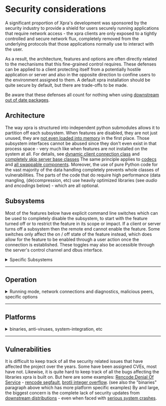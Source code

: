 # Security considerations

A significant proportion of Xpra's development was sponsored by the security industry to provide a shield for users securely running applications that require network access - the xpra clients are only exposed to a tightly controlled and secure network flux,
completely removed from the underlying protocols that those applications normally use to interact with the user.

As a result, the architecture, features and options are often directly related to the mechanisms that this fine-grained control requires.
These defenses can be applied to a client protecting itself from a potentially hostile application or server and also in the opposite direction to confine users to the environment assigned to them.
A default xpra installation should be quite secure by default, but there are trade-offs to be made.

Be aware that these defenses all count for nothing when using [downstream out of date packages](https://github.com/Xpra-org/xpra/wiki/Distribution-Packages).


## Architecture
The way xpra is structured into independent python submodules allows it to partition off each subsystem.
When features are disabled, they are not just unused, they are [not even loaded into memory](https://github.com/Xpra-org/xpra/issues/1861#issuecomment-76549942500) in the first place. Those subsystem interfaces cannot be abused since they don't even exist in that process space - very much like when features are not installed on the system at all.
For details, see [dynamic client connection class](https://github.com/Xpra-org/xpra/issues/2351) and [completely skip server base classes](https://github.com/Xpra-org/xpra/issues/1838)
The same principle applies to [codecs](https://github.com/Xpra-org/xpra/issues/2344) and [all swappable components](https://github.com/Xpra-org/xpra/issues/614).
Moreover, the use of pure Python code for the vast majority of the data handling completely prevents whole classes of vulnerabilities. The parts of the code that do require high performance (data mangling, (de)compression, etc) use heavily optimized libraries (see _audio_ and _encodings_ below) - which are all optional.


## Subsystems
Most of the features below have explicit command line switches which can be used to completely disable the subsystem, to start with the feature turned off or to restrict the feature in its scope or impact.
If a client or server turns off a subsystem then the remote end cannot enable the feature. Some switches only affect the on / off state of the feature instead, which does allow for the feature to be enabled through a user action once the connection is established.
These toggles may also be accessible through the server's control channel and dbus interface.

<details>
  <summary>Specific Subsystems</summary>

### [Clipboard](../Features/Clipboard.md)
Obviously, from a security perspective, the safest clipboard is one that is disabled (`--clipboard=no`)
but that is not always an acceptable compromise for end users, in which case limiting the `--clipboard-direction` may be enough.
Beyond this, there are many other tunables in the [clipboard subsystem](https://github.com/Xpra-org/xpra/tree/master/xpra/clipboard)
and its various OS specific implementations. This can be used to restrict the rate and size of the data transferred, filter out certain types of contents,
select which clipboards can be accessed (for platforms that support more than one clipboard type), the type of data exchanged, etc..
Pictures transferred using the clipboard from server to client are sanitized (re-encoded) and watermarked.

### [Audio](../Features/Audio.md)
Very much like the clipboard, the safest way to handle audio is to not forward it at all.
If audio forwarding has to be enabled, not all codecs are equal from a security point of view.
Using a codec without a container reduces the complexity somewhat, but using a raw audio format like `wav` is the safest option since there is no parsing involved. The downside is that this is an uncompressed format, though xpra does offer the option to compress `wav` using `lz4`.
That said, `mp3` is now over 30 years old and the libraries parsing it are very mature.
Other codecs have had a few issues in more recent times (ie: [faac and faad2 security issues](https://github.com/Xpra-org/xpra/issues/2474))
xpra runs the audio processing in a separate process which does not have access to the display.

### [Encodings](./Encodings.md)
Xpra supports a large number of picture and video codecs as well as raw uncompressed pixel data.
Each encoding option has different strengths and weaknesses. The raw options `rgb` and `mmap` are obviously the safest since they do not require any parsing, but they can require humongous amounts of bandwidth (ie: tens of Gbps for a 4K window).
Older picture encodings like `png` and `jpeg` are probably the safests due to their maturity.
Video encodings as well as newer picture encodings (often derived from the new generation of video compression techniques, like `webp` and `avif`) are probably less safe due to their level of complexity - see also _hardware access_ below.

### [Printing](../Features/Printing.md)
Printer forwarding presents security challenges for both the server and the client:
* the server parses printer data from the client and then uses privileged commands to create a matching virtual printer. The client can also update the list of printers at any time, causing the whole setup process to be repeated.
* the client receives Postscript or PDF files which are sent to the real printer, this is compartively safer - though parsing bugs for these formats have been found

### [File Transfers](../Features/File-Transfers.md)
This feature has potential for abuse in both directions which is why there are many options to restrict what can be done with it.
File transfers can be disabled completely which is obviously the safest option.
The default settings allow file transfers but a user confirmation is requested before accepting a file or opening it.
The file size and number of concurrent file transfers can also be configured.

### [System Tray](../Features/System-Tray.md) and [Notifications](../Features/Notifications.md) forwarding
These features provide tighter desktop integration which can be seen as a security risk and can be turned off completely.
However, the improved usability usually makes this an acceptable trade-off and these features are enabled by default.

### [Webcam](../Features/Webcam.md)
Although this feature is never turned on by default, it is available.
There are obvious privacy concerns here, and it may be desirable to turn off the feature completely.

### `DBus`
"_D-Bus is a message bus system, a simple way for applications to talk to one another_.
_In addition to interprocess communication, D-Bus helps coordinate process lifecycle_."
This makes `dbus` both a very useful desktop environment component and a wide attack target.
The `--dbus-control` channel should be turned off if unused.

### Hardware Access
Any subsystem that accesses hardware directly is an inherent security risk.
This includes: the [NVENC encoder](./NVENC.md) (see also _proxy server system integration_), hardware OpenGL [server](./OpenGL.md) and [client](./Client-OpenGL.md) acceleration, printer access and some authentication modules.

</details>

---

## Operation

<details>
  <summary>Running mode, network connections and diagnostics, malicious peers, specific options</summary>

### Modes
Some features are harder to implement correctly in [seamless mode](./Seamless.md) because of the inherent complexity of handling windows client side and synchronizing their state. (ie: [window resizing vs readonly mode](https://github.com/Xpra-org/xpra/issues/2137))
By definition, shadow mode gives access to the full desktop, without any kind of restriction - for better or worse.
For these reasons, it may be worth considering [desktop mode](./Desktop.md) instead.

### [Network](../Network) and [Authentication](./Authentication.md)
Xpra supports natively many different types of network connections (`tcp`, `ssl`, `ws`, `wss`, `vnc`, `ssh`, `vsock`, `quic`, etc) and most of these can be [encrypted](../Network/Encryption.md) and multiplexed through a single port.
The safest option will depend on the type of xpra client connecting - but generally speaking, `ssl`, `quic` and `ssh` are considered the safest as they provide host verification and encryption in one protocol.
Each connection can also combine any number of [authentication modules](https://github.com/Xpra-org/xpra/blob/master/docs/Usage/Authentication.md#authentication-modules).

### [Logging](./Logging.md) and diagnostics
Debugging tools and diagnostics can sometimes be at odds with good security practices. When that happens, we usually [err on the side of caution](https://github.com/Xpra-org/xpra/issues/1939) but not always when it affects usability: [http scripts information disclosure](https://github.com/Xpra-org/xpra/pull/3156)
The extensive [debug logging](./Logging.md) capabilities normally obfuscate sensitive information like passwords and keys,
but it may still be possible to glean enough data to be present a real risk. A good preventative measure is to disable remote logging and turn off the server's control channel (#3573).
The xpra shell is a very powerful debugging feature which allows full access to all the data structures held in the client and server. It is disabled by default.

### Malicious clients and servers
Servers should be using authentication, so typically this means that malicious clients have had their authentication credentials compromised or perhaps the whole clients is compromised.
Clients should be using SSL certificates or SSH host keys to verify the identity of a server. A malicious server would be one that has been compromised or which is running a compromised application (ie: a browser).

As per the list above, if the specific subsystem is not disabled, a malicious actor may be able to:
* collect information about the remote peer: xpra and library versions, network connection, etc
* send malicious files to be downloaded or opened by the client, documents to be printed
* send notifications trying to impersonate local applications or to mislead the client
* monitor all application or client clipboard transfers and copy the data
* play a misleading audio stream, etc
Moreover, a malicious server would be able to easily take screen captures of all applications, record all pointer events and keystrokes - making it relatively easy to capture any credentials typed into the session.

### Options
Some specific options have a direct impact on the security of the system:
* `start-new-commands` this is precisely a remote command execution and should be disabled if the client is not trusted
* `terminate-children` should be used to prevent child commands from lingering - most commands are killed when their connection to the display is terminated, but some may survive
* `exit-with-children` to terminate servers when applications are closed
* `exit-with-client` to terminate when clients exit
* `idle-timeout` to prevent unused client sessions from consuming server resources
* `server-idle-timeout` to prevent unused servers from consuming resources
* `start-via-proxy` causes the sessions to be registered with the system's login service, which usually has the effect of moving them to their own session control group
* `systemd-run` runs the server in a transient systemd scope unit
* `proxy-start-sessions=yes|no` should be disabled if only existing sessions should be accessed via the proxy server
* `daemon`, `chdir`, `pidfile`, `log-dir` and `log-file`: the server's filesystem context
* `remote-xpra` the command executed from client SSH connections
* `source=SOURCE` and `env=ENV`: anything that modifies the server's environment variables can potentially be used to subvert the server process
* `source-start=SOURCE_START`, `start-env=START_ENV`: as above, but for commands started by the server
* `mdns` will advertise sessions on local networks
* `readonly` sessions are unable to receive any keyboard or pointer input
* `sharing` and `lock` control if and when sessions are transferred between clients
* `border`, `min-size`, `max-size`, `modal-windows`: to distinguish and constrain remote windows
* `challenge-handlers` to restrict the type of authentication mechanisms the client will use (ie: prevent password prompts)
* `uinput` virtual devices should be avoided as they can be used to inject input events into a system at a lower level
</details>


---

## Platforms

<details>
  <summary>binaries, anti-viruses, system-integration, etc</summary>

### [Build options](../Build)
By default, xpra is built using strict compilation options and any warning will cause the build to fail (`-Werror`).
Whenever needed or required (libraries missing in a specific distribution or variant thereof),
the xpra project provides up-to-date versions of key libraries on many platforms: https://github.com/Xpra-org/xpra/tree/master/packaging/ and not just xpra. That said, binaries..

### Binaries - MS Windows and MacOS
The distribution of binary bundles applies to MS Windows, MacOS builds and also on Linux when using formats like `appimage`, `flatpak`, `snap` (these formats are not currently supported, in part because of this particular problem) or - to a lesser extent - with container builds.
The issue here is that by bundling all these libraries into one container format (ie: `EXE` or `DMG`), it becomes impossible to propagate library updates in a timely manner.
This means that it may take weeks or months before the patch for a zero-day exploit is deployed.
Sadly, this is not a theoretical issue: [pdfium 0-day](https://github.com/Xpra-org/xpra/issues/2470), [putty vulnerability](https://github.com/Xpra-org/xpra/issues/2222), [tortoisesvn unpatched security fix](https://github.com/Xpra-org/xpra/commit/ac9b2f86b19bdad8194f494ecf57877eaa577b81) and many many more.
The MS Windows libraries are maintained by [MSYS2](https://www.msys2.org/), the MacOS libraries are maintained using our fork of [gtk-osx-build](https://github.com/Xpra-org/gtk-osx-build)

### Anti-viruses
Because of the way xpra intercepts and injects pointer and keyboard events - and the API it uses to perform these tasks, it is regularly misidentified as malware:
[f-secure and bitdefender false-positive](https://github.com/Xpra-org/xpra/issues/2088#issuecomment-765511350), [Microsoft AI](https://github.com/Xpra-org/xpra/issues/2781#issuecomment-765546100)

### [HTML5](https://github.com/Xpra-org/xpra-html5)
The builtin web server ships with fairly restrictive [http headers and content security policy](https://github.com/Xpra-org/xpra/issues/1741), even [blocking some valid use cases by default](https://github.com/Xpra-org/xpra/issues/3442) - though we could [go even further](https://github.com/Xpra-org/xpra/issues/3100).
For security issues related to the html5 client, please refer to [xpra-html5 project issues](https://github.com/Xpra-org/xpra-html5/issues)

### SELinux
On Linux systems that support it, xpra includes an SELinux policy to properly confine
its server process whilst still giving it access to the paths and sockets it needs to function: https://github.com/Xpra-org/xpra/tree/master/fs/share/selinux

### System Integration
The xpra server and client(s) can both be embedded with or integrated into other sotware components, this completely changes the security profile of the solution.
For example:
* By using an external websocket proxy (ie: [Apache HTTP Proxy](./Apache-Proxy.md)) one can shield the xpra server from potentially hostile external traffic and add a separately configured authentication layer with only minimal latency costs (when configured properly)
* Xpra's own [proxy server](./Proxy-Server.md) can be used to provide hardware acceleration within a different context than the one that is executing user applications.
* Running the [system-wide proxy server](./Service.md) provides tighter integration into the system's session service, which has both pros and cons: potentially better session accounting and control, at the cost of running a privileged service
* OpenGL hardware acceleration via [WSL - Windows Subsystem for Linux](./WSL.md)

### Containers - VM
Using containers or virtual machines is a very popular way of deploying xpra, both offer a strong extra security layer which can also be used to restrict access to system resources - though this limited access to the underlying hardware also restricts hardware acceleration options.

</details>


---


## Vulnerabilities
It is difficult to keep track of all the security related issues that have affected the project over the years.
Some have been assigned CVEs, most have not.
Likewise, it is quite hard to keep track of all the bugs affecting the libraries xpra is built on. But here are some examples: [Rencode Denial Of Service](https://packetstormsecurity.com/files/164084/) - [rencode segfault](https://github.com/Xpra-org/xpra/issues/1217), [brotli integer overflow](https://github.com/Xpra-org/xpra/commit/781fb67827f891f427c66d9988b8423049954b64). (see also the "binaries" paragraph above which has more platform specific examples)
By and large, the biggest concern is the complete lack of security updates from [downstream distributions](https://github.com/Xpra-org/xpra/wiki/Distribution-Packages) - even when faced with [serious system crashes](https://github.com/Xpra-org/xpra/issues/2834).

